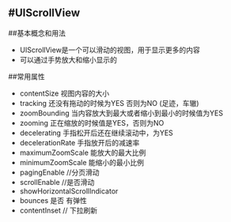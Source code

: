 #UIScrollView
----

##基本概念和用法
 - UIScrollView是一个可以滑动的视图，用于显示更多的内容
 - 可以通过手势放大和缩小显示的 
 
##常用属性

- contentSize 视图内容的大小
- tracking  还没有拖动的时候为YES 否则为NO (足迹，车辙)
- zoomBounding 		当内容放大到最大或者缩小到最小的时候值为YES
- zooming  	正在缩放的时候值是YES，否则为NO
- decelerating    手指松开后还在继续滚动中，为YES
- decelerationRate   手指放开后的减速率
- maximumZoomScale  能放大的最大比例
- minimumZoomScale  能缩小的最小比例
- pagingEnable   //分页滑动
- scrollEnable  //是否滑动
- showHorizontalScrollIndicator
- bounces  是否 有弹性
- contentInset  // 下拉刷新